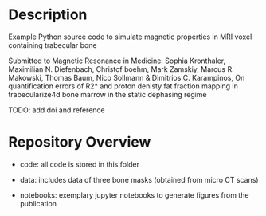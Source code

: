 # Description

Example Python source code to simulate magnetic properties in MRI voxel containing trabecular bone

Submitted to Magnetic Resonance in Medicine: Sophia Kronthaler, Maximilian N. Diefenbach, Christof boehm, Mark Zamskiy, Marcus R. Makowski, Thomas Baum, Nico Sollmann & Dimitrios C. Karampinos, On quantification errors of R2* and proton denisty fat fraction mapping in trabecularize4d bone marrow in the static dephasing regime

TODO: add doi and reference

# Repository Overview

- code: all code is stored in this folder
        
- data: includes data of three bone masks (obtained from micro CT scans)
        
- notebooks: exemplary jupyter notebooks to generate figures from the publication
